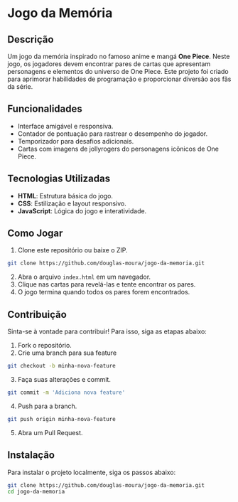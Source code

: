 # Jogo da Memória

## Descrição

Um jogo da memória inspirado no famoso anime e mangá **One Piece**. Neste jogo, os jogadores devem encontrar pares de cartas que apresentam personagens e elementos do universo de One Piece. Este projeto foi criado para aprimorar habilidades de programação e proporcionar diversão aos fãs da série.

## Funcionalidades

- Interface amigável e responsiva.
- Contador de pontuação para rastrear o desempenho do jogador.
- Temporizador para desafios adicionais.
- Cartas com imagens de jollyrogers do personagens icônicos de One Piece.

## Tecnologias Utilizadas

- **HTML**: Estrutura básica do jogo.
- **CSS**: Estilização e layout responsivo.
- **JavaScript**: Lógica do jogo e interatividade.

## Como Jogar

1. Clone este repositório ou baixe o ZIP.
  ```bash
  git clone https://github.com/douglas-moura/jogo-da-memoria.git
  ```
2. Abra o arquivo `index.html` em um navegador.
3. Clique nas cartas para revelá-las e tente encontrar os pares.
4. O jogo termina quando todos os pares forem encontrados.

## Contribuição
Sinta-se à vontade para contribuir! Para isso, siga as etapas abaixo:

1. Fork o repositório.
2. Crie uma branch para sua feature
  ```bash
  git checkout -b minha-nova-feature
  ```
3. Faça suas alterações e commit.
  ```bash
  git commit -m 'Adiciona nova feature'
  ```
4. Push para a branch.
  ```bash
  git push origin minha-nova-feature
  ```
5. Abra um Pull Request.

## Instalação

Para instalar o projeto localmente, siga os passos abaixo:

```bash
git clone https://github.com/douglas-moura/jogo-da-memoria.git
cd jogo-da-memoria
